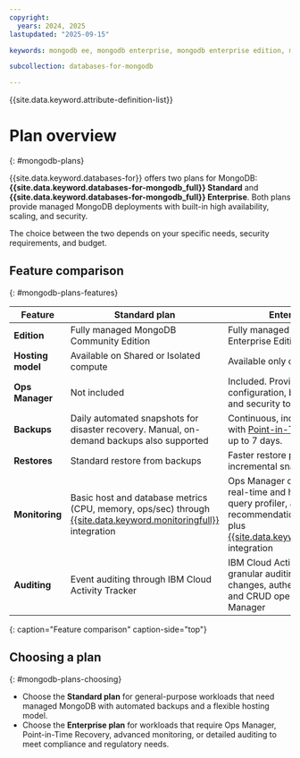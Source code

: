 ```yaml
---
copyright:
  years: 2024, 2025
lastupdated: "2025-09-15"

keywords: mongodb ee, mongodb enterprise, mongodb enterprise edition, mongodb enterprise plan

subcollection: databases-for-mongodb

---
```


{{site.data.keyword.attribute-definition-list}}

# Plan overview
{: #mongodb-plans}

{{site.data.keyword.databases-for}} offers two plans for MongoDB: **{{site.data.keyword.databases-for-mongodb_full}} Standard** and **{{site.data.keyword.databases-for-mongodb_full}} Enterprise**. Both plans provide managed MongoDB deployments with built-in high availability, scaling, and security.  

The choice between the two depends on your specific needs, security requirements, and budget.

## Feature comparison
{: #mongodb-plans-features}

| Feature | Standard plan | Enterprise plan |
|---------|---------------|-----------------|
| **Edition** | Fully managed MongoDB Community Edition | Fully managed MongoDB Enterprise Edition |
| **Hosting model** | Available on Shared or Isolated compute | Available only on Isolated compute |
| **Ops Manager** | Not included | Included. Provides monitoring, configuration, backup, automation, and security tooling |
| **Backups** | Daily automated snapshots for disaster recovery. Manual, on-demand backups also supported | Continuous, incremental backups with [Point-in-Time Recovery](#mongodbee-pitr) for up to 7 days. |
| **Restores** | Standard restore from backups | Faster restore performance from incremental snapshots and PITR |
| **Monitoring** | Basic host and database metrics (CPU, memory, ops/sec) through [{{site.data.keyword.monitoringfull}}](/docs/databases-for-mongodb?topic=databases-for-mongodb-monitoring) integration | Ops Manager dashboards with real-time and historical views, query profiler, automated index recommendations, custom alerts, plus [{{site.data.keyword.monitoringfull}}](/docs/databases-for-mongodb?topic=databases-for-mongodb-monitoring) integration |
| **Auditing** | Event auditing through IBM Cloud Activity Tracker | IBM Cloud Activity Tracker plus granular auditing of schema changes, authentication events, and CRUD operations via Ops Manager |
{: caption="Feature comparison" caption-side="top"}

## Choosing a plan
{: #mongodb-plans-choosing}

- Choose the **Standard plan** for general-purpose workloads that need managed MongoDB with automated backups and a flexible hosting model.  
- Choose the **Enterprise plan** for workloads that require Ops Manager, Point-in-Time Recovery, advanced monitoring, or detailed auditing to meet compliance and regulatory needs.  

